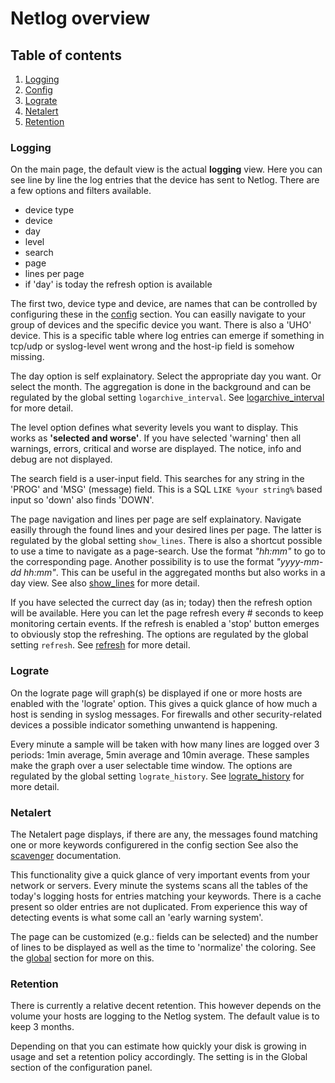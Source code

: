# Netlog overview

## Table of contents

1. [Logging](overview.md#logging)
2. [Config](configuration.md#netlog-configuration)
3. [Lograte](overview.md#lograte)
4. [Netalert](overview.md#netalert)
5. [Retention](overview.md#retention)


### Logging

On the main page, the default view is the actual **logging** view. Here you
can see line by line the log entries that the device has sent to Netlog. 
There are a few options and filters available. 

- device type
- device
- day
- level
- search
- page
- lines per page
- if 'day' is today the refresh option is available

The first two, device type and device, are names that can be controlled by
configuring these in the [config](configuration.md#netlog-configuration) 
section. You can easilly navigate to your group of devices and the specific
device you want. 
There is also a 'UHO' device. This is a specific table where log entries
can emerge if something in tcp/udp or syslog-level went wrong and the 
host-ip field is somehow missing.

The day option is self explainatory. Select the appropriate day you want. 
Or select the month. The aggregation is done in the background and can be
regulated by the global setting `logarchive_interval`. See 
[logarchive_interval](configuration.md#logarchive_interval) for more detail.

The level option defines what severity levels you want to display. This
works as **'selected and worse'**. If you have selected 'warning' then all 
warnings, errors, critical and worse are displayed. The notice, info and 
debug are not displayed. 

The search field is a user-input field. This searches for any string in
the 'PROG' and 'MSG' (message) field. This is a SQL `LIKE %your string%` 
based input so 'down' also finds 'DOWN'.

The page navigation and lines per page are self explainatory. Navigate
easilly through the found lines and your desired lines per page. The latter
is regulated by the global setting `show_lines`. There is also a shortcut
possible to use a time to navigate as a page-search. Use the format 
_"hh:mm"_ to go to the corresponding page. Another possibility is to use 
the format _"yyyy-mm-dd hh:mm"_. This can be useful in the aggregated 
months but also works in a day view. 
See also [show_lines](configuration.md#show_lines) for more detail.

If you have selected the currect day (as in; today) then the refresh option
will be available. Here you can let the page refresh every # seconds to 
keep monitoring certain events. If the refresh is enabled a 'stop' button 
emerges to obviously stop the refreshing. The options are regulated by the
global setting `refresh`. See [refresh](configuration.md#refresh) for more 
detail.


### Lograte

On the lograte page will graph(s) be displayed if one or more hosts are 
enabled with the 'lograte' option. This gives a quick glance of how
much a host is sending in syslog messages. For firewalls and other
security-related devices a possible indicator something unwantend is 
happening.

Every minute a sample will be taken with how many lines are logged over
3 periods: 1min average, 5min average and 10min average. These samples 
make the graph over a user selectable time window. The options are 
regulated by the global setting `lograte_history`. See
[lograte_history](configuration.md#lograte_history) for more detail.


### Netalert

The Netalert page displays, if there are any, the messages found matching 
one or more keywords configurered in the config section See also the
[scavenger](configuration.md#scavenger) documentation.

This functionality give a quick glance of very important events from your
network or servers. Every minute the systems scans all the tables of the
today's logging hosts for entries matching your keywords. There is a cache
present so older entries are not duplicated. From experience this way of
detecting events is what some call an 'early warning system'.

The page can be customized (e.g.: fields can be selected) and the number of
lines to be displayed as well as the time to 'normalize' the coloring. 
See the [global](configuration.md#global) section for more on this.


### Retention

There is currently a relative decent retention. This however depends on the
volume your hosts are logging to the Netlog system. The default value is to
keep 3 months.

Depending on that you can estimate how quickly your disk is growing in
usage and set a retention policy accordingly. The setting is in the Global
section of the configuration panel.
